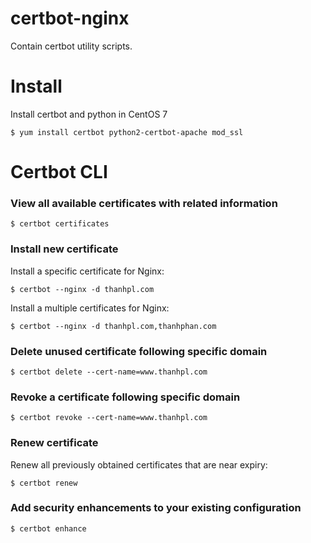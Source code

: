 # certbot-nginx
Contain certbot utility scripts.

# Install
Install certbot and python in CentOS 7

```
$ yum install certbot python2-certbot-apache mod_ssl
```

# Certbot CLI

### View all available certificates with related information

```
$ certbot certificates
```

### Install new certificate 

Install a specific certificate for Nginx:
```
$ certbot --nginx -d thanhpl.com
```

Install a multiple certificates for Nginx:
```
$ certbot --nginx -d thanhpl.com,thanhphan.com
```

### Delete unused certificate following specific domain

```
$ certbot delete --cert-name=www.thanhpl.com
```

### Revoke a certificate following specific domain
```
$ certbot revoke --cert-name=www.thanhpl.com
```

### Renew certificate

Renew all previously obtained certificates that are near expiry:
```
$ certbot renew
```

### Add security enhancements to your existing configuration
```
$ certbot enhance
```